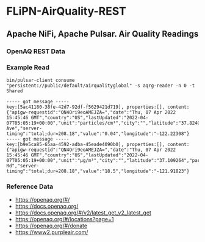 # FLiPN-AirQuality-REST

## Apache NiFi, Apache Pulsar.   Air Quality Readings

### OpenAQ REST Data


### Example Read

````
bin/pulsar-client consume "persistent://public/default/airqualityglobal" -s aqrg-reader -n 0 -t Shared

----- got message -----
key:[5ac41180-38fe-42d7-92df-f5629421d719], properties:[], content:{"apigw-requestid":"QN4Ori9eoAMEJZA=","date":"Thu, 07 Apr 2022 15:45:46 GMT","country":"US","lastUpdated":"2022-04-07T05:05:19+00:00","unit":"particles/cm³","city":"","latitude":"37.82407","parameter":"um025","location":"Mountain Ave","server-timing":"total;dur=208.18","value":"0.04","longitude":"-122.22308"}
----- got message -----
key:[b9e5ca85-65aa-4592-adba-45eade4090b0], properties:[], content:{"apigw-requestid":"QN4Ori9eoAMEJZA=","date":"Thu, 07 Apr 2022 15:45:46 GMT","country":"US","lastUpdated":"2022-04-07T05:05:19+00:00","unit":"µg/m³","city":"","latitude":"37.109264","parameter":"pm10","location":"Adams Rd","server-timing":"total;dur=208.18","value":"18.5","longitude":"-121.91823"}

````


### Reference Data

* https://openaq.org/#/
* https://docs.openaq.org/
* https://docs.openaq.org/#/v2/latest_get_v2_latest_get
* https://openaq.org/#/locations?page=1
* https://openaq.org/#/donate
* https://www2.purpleair.com/
